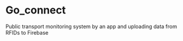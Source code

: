 # Go_connect
Public transport monitoring system by an app and uploading data from RFIDs to Firebase
